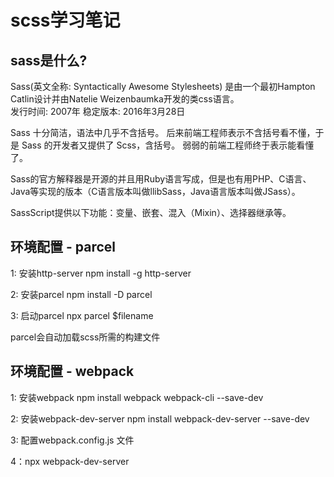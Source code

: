# scss学习笔记

## sass是什么?
Sass(英文全称: Syntactically Awesome Stylesheets) 
是由一个最初Hampton Catlin设计并由Natelie Weizenbaumka开发的类css语言。  
发行时间: 2007年
稳定版本: 2016年3月28日

Sass 十分简洁，语法中几乎不含括号。
后来前端工程师表示不含括号看不懂，于是 Sass 的开发者又提供了 Scss，含括号。
弱弱的前端工程师终于表示能看懂了。

Sass的官方解释器是开源的并且用Ruby语言写成，但是也有用PHP、C语言、Java等实现的版本（C语言版本叫做llibSass，Java语言版本叫做JSass）。

SassScript提供以下功能：变量、嵌套、混入（Mixin）、选择器继承等。

## 环境配置 - parcel

1: 安装http-server
npm install -g http-server

2: 安装parcel
npm install -D parcel

3: 启动parcel
npx parcel $filename

parcel会自动加载scss所需的构建文件

## 环境配置 - webpack

1: 安装webpack
npm install webpack webpack-cli --save-dev

2: 安装webpack-dev-server
npm install webpack-dev-server --save-dev

3: 配置webpack.config.js 文件

4：npx webpack-dev-server